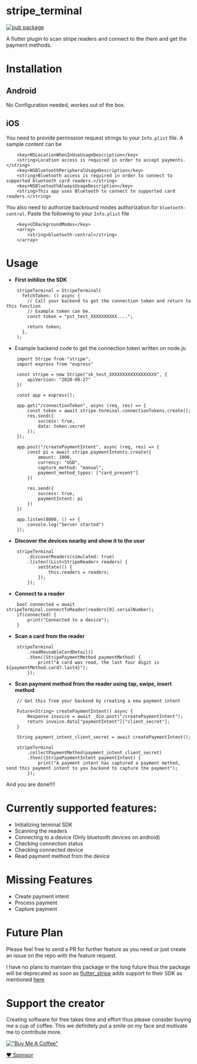 # stripe_terminal
[![pub package](https://img.shields.io/pub/v/stripe_terminal.svg)](https://pub.dartlang.org/packages/stripe_terminal)

A flutter plugin to scan stripe readers and connect to the them and get the payment methods.
# Installation

## Android
No Configuration needed, workes  out of the box.

## iOS
You need to provide permission request strings to your `Info.plist` file. A sample content can be

```
	<key>NSLocationWhenInUseUsageDescription</key>
	<string>Location access is required in order to accept payments.</string>
	<key>NSBluetoothPeripheralUsageDescription</key>
	<string>Bluetooth access is required in order to connect to supported bluetooth card readers.</string>
	<key>NSBluetoothAlwaysUsageDescription</key>
	<string>This app uses Bluetooth to connect to supported card readers.</string>
```
You also need to authorize backround modes authorization for `bluetooth-central`. Paste the following to your `Info.plist` file
```
	<key>UIBackgroundModes</key>
	<array>
		<string>bluetooth-central</string>
	</array>
```

# Usage

- **First initilize the SDK**
```
    stripeTerminal = StripeTerminal(
      fetchToken: () async {
        // Call your backend to get the connection token and return to this function
        // Example token can be.
        const token = "pst_test_XXXXXXXXXX...."; 

        return token;
      },
    );
```

- Example backend code to get the connection token written on node.js:
```
    import Stripe from "stripe";
    import express from "express"

    const stripe = new Stripe("sk_test_XXXXXXXXXXXXXXXXXX", {
        apiVersion: "2020-08-27"
    })

    const app = express();

    app.get("/connectionToken", async (req, res) => {
        const token = await stripe.terminal.connectionTokens.create();
        res.send({
            success: true,
            data: token.secret
        });
    });

    app.post("/createPaymentIntent", async (req, res) => {
        const pi = await stripe.paymentIntents.create({
            amount: 1000,
            currency: "USD",
            capture_method: "manual",
            payment_method_types: ["card_present"]
        })

        res.send({
            success: true,
            paymentIntent: pi
        })
    })

    app.listen(8000, () => {
        console.log("Server started")
    });
```

- **Discover the devices nearby and show it to the user**
```
    stripeTerminal
        .discoverReaders(simulated: true)
        .listen((List<StripeReader> readers) {
            setState(() {
                this.readers = readers;
            });
        });
```

- **Connect to a reader**
```
    bool connected = await stripeTerminal.connectToReader(readers[0].serialNumber);
    if(connected) {
        print("Connected to a device");
    }
``` 

- **Scan a card from the reader**
```
    stripeTerminal
        .readReusableCardDetail()
        .then((StripePaymentMethod paymentMethod) {
            print("A card was read, the last four digit is ${paymentMethod.card?.last4}");
        });
```

- **Scan payment method from the reader using tap, swipe, insert method**
```
    // Get this from your backend by creating a new payment intent
    
    Future<String> createPaymentIntent() async {
        Response invoice = await _dio.post("/createPaymentIntent");
        return invoice.data["paymentIntent"]["client_secret"];
    }

    String payment_intent_client_secret = await createPaymentIntent();

    stripeTerminal
        .collectPaymentMethod(payment_intent_client_secret)
        .then((StripePaymentIntent paymentIntent) {
            print("A payment intent has captured a payment method, send this payment intent to you backend to capture the payment");
        });
```

And you are done!!!!

# Currently supported features:
- Initializing terminal SDK
- Scanning the readers
- Connecting to a device (Only bluetooth devices on android)
- Checking connection status
- Checking connected device
- Read payment method from the device
# Missing Features
- Create payment intent
- Process payment
- Capture payment

# Future Plan
Please feel free to send a PR for further feature as you need or just create an issue on the repo with the feature request. 

I have no plans to maintain this package in the long future thus the package will be deprecated as soon as [flutter_stripe](https://pub.dev/packages/flutter_stripe) adds support to their SDK as mentioned [here](https://github.com/flutter-stripe/flutter_stripe/issues/39#issuecomment-1084191165) 

# Support the creator
Creating software for free takes time and effort thus please consider buying me a cup of coffee. This we definitely put a smile on my face and motivate me to contribute more.

[!["Buy Me A Coffee"](https://www.buymeacoffee.com/assets/img/custom_images/orange_img.png)](https://www.buymeacoffee.com/aawaz)

[:heart: Sponsor](https://github.com/sponsors/awazgyawali)